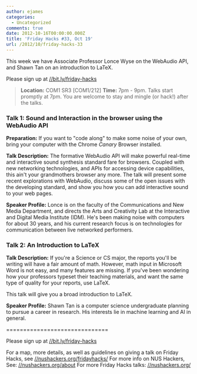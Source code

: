 ```yaml
---
author: ejames
categories:
  - Uncategorized
comments: true
date: 2012-10-16T00:00:00.000Z
title: 'Friday Hacks #33, Oct 19'
url: /2012/10/friday-hacks-33
---
```


This week we have Associate Professor Lonce Wyse on the WebAudio API, and Shawn Tan on an introduction to LaTeX.

Please sign up at <a href="//bit.ly/friday-hacks">//bit.ly/friday-hacks</a>

<blockquote><strong>Location:</strong> COM1 SR3 [COM1/212]
<strong>Time:</strong> 7pm - 9pm.
Talks start promptly at 7pm. You are welcome to stay and mingle (or hack!) after the talks.</blockquote>

<h3>Talk 1: Sound and Interaction in the browser using the WebAudio API</h3>

<strong>Preparation:</strong>
If you want to "code along" to make some noise of your own, bring your computer with the Chrome *Canary* Browser installed.

<strong>Talk Description:</strong>
The formative WebAudio API will make powerful real-time and interactive sound synthesis standard fare for browsers. Coupled with new networking technologies, and APIs for accessing device capabilities, this ain't your grandmothers browser any more. The talk will present some recent explorations with WebAudio, discuss some of the open issues with the developing standard, and show you how you can add interactive sound to your web pages.

<strong>Speaker Profile:</strong>
Lonce is on the faculty of the Communications and New Media Department, and directs the Arts and Creativity Lab at the Interactive and Digital Media Institute (IDM). He's been making noise with computers for about 30 years, and his current research focus is on technologies for communication between live networked performers.

<h3>Talk 2: An Introduction to LaTeX</h3>

<strong>Talk Description:</strong>
If you're a Science or CS major, the reports you'll be writing will have a fair amount of math. However, math input in Microsoft Word is not easy, and many features are missing. If you've been wondering how your professors typeset their teaching materials, and want the same type of quality for your reports, use LaTeX.

This talk will give you a broad introduction to LaTeX.

<strong>Speaker Profile:</strong>
Shawn Tan is a computer science undergraduate planning to pursue a career in research. His interests lie in machine learning and AI in general.

==============================

Please sign up at <a href="//bit.ly/friday-hacks">//bit.ly/friday-hacks</a>

For a map, more details, as well as guidelines on giving a talk on Friday Hacks, see <a href="/fridayhacks/">//nushackers.org/fridayhacks/</a>
For more info on NUS Hackers, See: <a href="/about">//nushackers.org/about</a>
For more Friday Hacks talks: <a href="/">//nushackers.org/</a>

